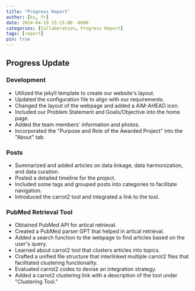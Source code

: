 ```yaml
---
title: "Progress Report"
author: [ks, fr]
date: 2024-04-19 15:15:00 -0600
categories: [Collaboration, Progress Report]
tags: [report]
pin: true
---
```


## Progress Update

### Development
- Utilized the jekyll template to create our website's layout.
- Updated the configuration file to align with our requirements.
- Changed the layout of the webpage and added a AIM-AHEAD icon.
- Included our Problem Statement and Goals/Objective into the home page.
- Added the team members' information and photos.
- Incorporated the "Purpose and Role of the Awarded Project" into the "About" tab.

### Posts
- Summarized and added articles on data linkage, data harmonization, and data curation.
- Posted a detailed timeline for the project.
- Included some tags and grouped posts into categories to facilitate navigation.
- Introduced the carrot2 tool and integrated a link to the tool. 

### PubMed Retrieval Tool
- Obtained PubMed API for artical retrieval.
- Created a PubMed parser GPT that helped in artical retrieval.
- Added a search function to the webpage to find articles based on the user's query.
- Learned about carrot2 tool that clusters articles into topics.
- Crafted a unified file structure that interlinked multiple carrot2 files that facilitated clustering functionality.
- Evaluated carrot2 codes to devise an integration strategy.
- Added a carrot2 clustering link with a description of the tool under "Clustering Tool."

